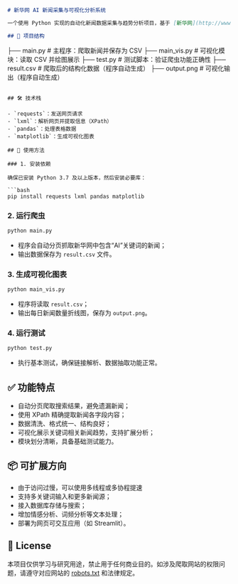 

```markdown
# 新华网 AI 新闻采集与可视化分析系统

一个使用 Python 实现的自动化新闻数据采集与趋势分析项目，基于 [新华网](http://www.xinhuanet.com) 的关键词搜索结果，爬取“AI”相关新闻，提取标题、时间、来源和正文内容，并进行数据清洗与可视化展示。

## 📌 项目结构

```

├── main.py         # 主程序：爬取新闻并保存为 CSV
├── main\_vis.py     # 可视化模块：读取 CSV 并绘图展示
├── test.py         # 测试脚本：验证爬虫功能正确性
├── result.csv      # 爬取后的结构化数据（程序自动生成）
├── output.png      # 可视化输出（程序自动生成）

````

## 🛠️ 技术栈

- `requests`：发送网页请求
- `lxml`：解析网页并提取信息（XPath）
- `pandas`：处理表格数据
- `matplotlib`：生成可视化图表

## 🚀 使用方法

### 1. 安装依赖

确保已安装 Python 3.7 及以上版本，然后安装必要库：

```bash
pip install requests lxml pandas matplotlib
````

### 2. 运行爬虫

```bash
python main.py
```

* 程序会自动分页抓取新华网中包含“AI”关键词的新闻；
* 输出数据保存为 `result.csv` 文件。

### 3. 生成可视化图表

```bash
python main_vis.py
```

* 程序将读取 `result.csv`；
* 输出每日新闻数量折线图，保存为 `output.png`。

### 4. 运行测试

```bash
python test.py
```

* 执行基本测试，确保链接解析、数据抽取功能正常。


## ✅ 功能特点

* 自动分页爬取搜索结果，避免遗漏新闻；
* 使用 XPath 精确提取新闻各字段内容；
* 数据清洗、格式统一、结构良好；
* 可视化展示关键词相关新闻趋势，支持扩展分析；
* 模块划分清晰，具备基础测试能力。

## 📦 可扩展方向

* 由于访问过慢，可以使用多线程或多协程提速
* 支持多关键词输入和更多新闻源；
* 接入数据库存储与搜索；
* 增加情感分析、词频分析等文本处理；
* 部署为网页可交互应用（如 Streamlit）。

## 📄 License

本项目仅供学习与研究用途，禁止用于任何商业目的。如涉及爬取网站的权限问题，请遵守对应网站的 [robots.txt](http://www.xinhuanet.com/robots.txt) 和法律规定。

